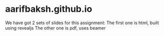 # aarifbaksh.github.io

We have got 2 sets of slides for this assignment:
The first one is html, built using revealjs
The other one is pdf, uses beamer
